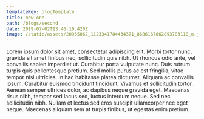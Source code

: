 ```yaml
---
templateKey: blogTemplate
title: new one
path: /blogs/second
date: 2019-07-02T13:46:10.420Z
image: /static/assets/20935062_1123341784434371_8686167862893783118_o.jpg
---
```

Lorem ipsum dolor sit amet, consectetur adipiscing elit. Morbi tortor nunc, gravida sit amet finibus nec, sollicitudin quis nibh. Ut rhoncus odio ante, vel convallis sapien imperdiet ut. Curabitur porta vulputate nunc. Duis rutrum turpis quis pellentesque pretium. Sed mollis purus ac est fringilla, vitae tempor nisi ultricies. In hac habitasse platea dictumst. Aliquam ac convallis ipsum. Curabitur euismod tincidunt tincidunt. Vivamus et sollicitudin tortor. Aenean semper ultrices dolor, ac dapibus neque gravida eget. Maecenas risus nibh, tempor sed lacus sed, luctus interdum neque. Sed nec sollicitudin nibh. Nullam et lectus sed eros suscipit ullamcorper nec eget neque. Maecenas aliquam sem at turpis finibus, ut egestas enim pretium.
